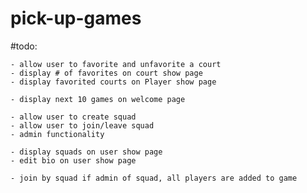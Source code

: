 # pick-up-games

#todo: 

    - allow user to favorite and unfavorite a court
    - display # of favorites on court show page
    - display favorited courts on Player show page

    - display next 10 games on welcome page

    - allow user to create squad
    - allow user to join/leave squad
    - admin functionality

    - display squads on user show page
    - edit bio on user show page

    - join by squad if admin of squad, all players are added to game
